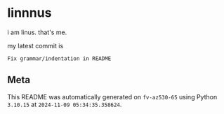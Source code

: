 # linnnus

i am linus. that's me.

my latest commit is

```
Fix grammar/indentation in README
```

## Meta

This README was automatically generated on `fv-az530-65` using Python
`3.10.15` at `2024-11-09 05:34:35.358624`.
